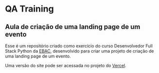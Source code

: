 # QA Training

## Aula de criação de uma landing page de um evento

Esse é um repositório criado como exercício do curso Desenvolvedor Full Stack Python da [EBAC](https://ebaconline.com.br/new/full-stack-python), desenvolvido para criar uma projeto de criação de uma landing page de um evento.

Uma versão do site pode ser acessada no projeto do [Vercel](https://testing-day-omega.vercel.app/).
